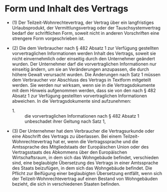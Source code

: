 # Form und Inhalt des Vertrags

- (1) Der Teilzeit-Wohnrechtevertrag, der Vertrag über ein langfristiges Urlaubsprodukt, der Vermittlungsvertrag oder der Tauschsystemvertrag bedarf der schriftlichen Form, soweit nicht in anderen Vorschriften eine strengere Form vorgeschrieben ist.

- (2) Die dem Verbraucher nach § 482 Absatz 1 zur Verfügung gestellten vorvertraglichen Informationen werden Inhalt des Vertrags, soweit sie nicht einvernehmlich oder einseitig durch den Unternehmer geändert wurden. Der Unternehmer darf die vorvertraglichen Informationen nur einseitig ändern, um sie an Veränderungen anzupassen, die durch höhere Gewalt verursacht wurden. Die Änderungen nach Satz 1 müssen dem Verbraucher vor Abschluss des Vertrags in Textform mitgeteilt werden. Sie werden nur wirksam, wenn sie in die Vertragsdokumente mit dem Hinweis aufgenommen werden, dass sie von den nach § 482 Absatz 1 zur Verfügung gestellten vorvertraglichen Informationen abweichen. In die Vertragsdokumente sind aufzunehmen: <dl style="font-weight:normal;font-style:normal;text-decoration:none;"><dt>1.</dt><dd style="font-weight:normal;font-style:normal;text-decoration:none;"><div>die vorvertraglichen Informationen nach § 482 Absatz 1 unbeschadet ihrer Geltung nach Satz 1,

- (3) Der Unternehmer hat dem Verbraucher die Vertragsurkunde oder eine Abschrift des Vertrags zu überlassen. Bei einem Teilzeit-Wohnrechtevertrag hat er, wenn die Vertragssprache und die Amtssprache des Mitgliedstaats der Europäischen Union oder des Vertragsstaats des Abkommens über den Europäischen Wirtschaftsraum, in dem sich das Wohngebäude befindet, verschieden sind, eine beglaubigte Übersetzung des Vertrags in einer Amtssprache des Staats beizufügen, in dem sich das Wohngebäude befindet. Die Pflicht zur Beifügung einer beglaubigten Übersetzung entfällt, wenn sich der Teilzeit-Wohnrechtevertrag auf einen Bestand von Wohngebäuden bezieht, die sich in verschiedenen Staaten befinden.

